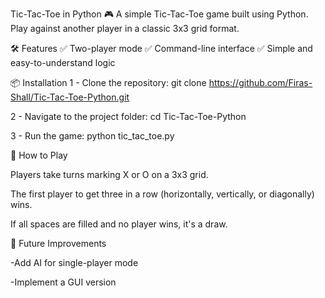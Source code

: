 Tic-Tac-Toe in Python 🎮
A simple Tic-Tac-Toe game built using Python. Play against another player in a classic 3x3 grid format.

🛠 Features
✅ Two-player mode
✅ Command-line interface
✅ Simple and easy-to-understand logic

📦 Installation
1 - Clone the repository: git clone https://github.com/Firas-Shall/Tic-Tac-Toe-Python.git

2 - Navigate to the project folder: cd Tic-Tac-Toe-Python

3 - Run the game: python tic_tac_toe.py

🎯 How to Play

Players take turns marking X or O on a 3x3 grid.

The first player to get three in a row (horizontally, vertically, or diagonally) wins.

If all spaces are filled and no player wins, it's a draw.

🚀 Future Improvements

-Add AI for single-player mode

-Implement a GUI version
